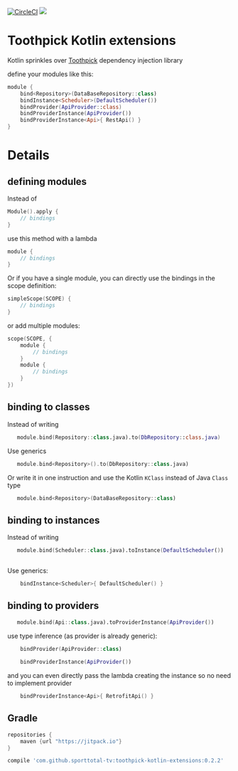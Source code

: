 [![CircleCI](https://circleci.com/gh/sporttotal-tv/toothpick-kotlin-extensions.svg?style=svg)](https://circleci.com/gh/sporttotal-tv/toothpick-kotlin-extensions)
[![](https://jitpack.io/v/sporttotal-tv/toothpick-kotlin-extensions.svg)](https://jitpack.io/#sporttotal-tv/toothpick-kotlin-extensions)


# Toothpick Kotlin extensions
Kotlin sprinkles over [Toothpick](https://github.com/stephanenicolas/toothpick) dependency injection library 

define your modules like this:

```kotlin
module {
    bind<Repository>(DataBaseRepository::class)
    bindInstance<Scheduler>(DefaultScheduler())
    bindProvider(ApiProvider::class)
    bindProviderInstance(ApiProvider())
    bindProviderInstance<Api>{ RestApi() }
}
```

# Details
## defining modules
Instead of 
```kotlin
Module().apply {
    // bindings
}
```
use this method with a lambda
```kotlin
module {
    // bindings
}
```

Or if you have a single module, you can directly use the bindings in the scope definition:

```kotlin
simpleScope(SCOPE) {
    // bindings
}
```

or add multiple modules:


```kotlin
scope(SCOPE, {
    module {
        // bindings
    }
    module {
        // bindings
    }
})
```

## binding to classes

Instead of writing

```kotlin
   module.bind(Repository::class.java).to(DbRepository::class.java)       
```

Use generics 

```kotlin
   module.bind<Repository>().to(DbRepository::class.java)  
```


Or write it in one instruction and use the Kotlin `KClass` instead of Java `Class` type
 
```kotlin
   module.bind<Repository>(DataBaseRepository::class)
```


## binding to instances

Instead of writing

```kotlin    
   module.bind(Scheduler::class.java).toInstance(DefaultScheduler())
   
```

Use generics:

```kotlin  
    bindInstance<Scheduler>{ DefaultScheduler() }   
```


## binding to providers

```kotlin
   module.bind(Api::class.java).toProviderInstance(ApiProvider())
```

use type inference (as provider is already generic):

```kotlin
    bindProvider(ApiProvider::class)
    
    bindProviderInstance(ApiProvider())
```

and you can even directly pass the lambda creating the instance so no need to implement provider

```kotlin
    bindProviderInstance<Api>{ RetrofitApi() }
```


## Gradle

```groovy
repositories {
    maven {url "https://jitpack.io"}
}

compile 'com.github.sporttotal-tv:toothpick-kotlin-extensions:0.2.2'	

```


